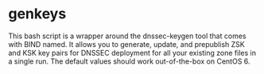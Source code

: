 genkeys
=======

This bash script is a wrapper around the dnssec-keygen tool that comes with BIND named. It allows you to generate, update, and prepublish ZSK and KSK key pairs for DNSSEC deployment for all your existing zone files in a single run. The default values should work out-of-the-box on CentOS 6.
